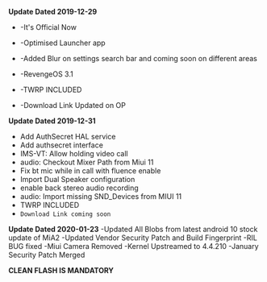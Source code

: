 **Update Dated 2019-12-29**

 - -It's Official Now

  

 - -Optimised Launcher app

 

 - -Added Blur on settings search bar and coming soon on different areas

 

 - -RevengeOS 3.1
 - -TWRP INCLUDED
 - -Download Link Updated on OP


**Update Dated 2019-12-31** 
- Add AuthSecret HAL service
 - Add authsecret interface
 - IMS-VT: Allow holding video call 
 - audio: Checkout Mixer Path from Miui 11
 - Fix bt mic while in call with fluence enable
 - Import Dual Speaker configuration
 - enable back stereo audio recording
 - audio: Import missing SND_Devices from MIUI 11
 - TWRP INCLUDED
 - `Download Link coming soon`

**Update Dated 2020-01-23**
-Updated All Blobs from latest android 10 stock update of MiA2
-Updated Vendor Security Patch and Build Fingerprint
-RIL BUG fixed
-Miui Camera Removed
-Kernel Upstreamed to 4.4.210
-January Security Patch Merged

**CLEAN FLASH IS MANDATORY**
